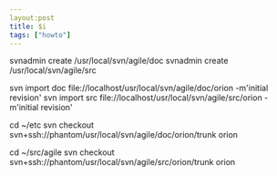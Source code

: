 ```yaml
---
layout:post
title: $i
tags: ["howto"]
---
```


svnadmin create /usr/local/svn/agile/doc
svnadmin create /usr/local/svn/agile/src

svn import doc file://localhost/usr/local/svn/agile/doc/orion -m'initial
revision'
svn import src file://localhost/usr/local/svn/agile/src/orion -m'initial
revision'


cd ~/etc
svn checkout svn+ssh://phantom/usr/local/svn/agile/doc/orion/trunk orion

cd ~/src/agile
svn checkout svn+ssh://phantom/usr/local/svn/agile/src/orion/trunk orion


